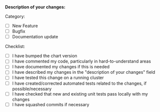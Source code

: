 **Description of your changes:**

Category:

* [ ] New Feature
* [ ] Bugfix
* [ ] Documentation update

Checklist:

* [ ] I have bumped the chart version
* [ ] I have commented my code, particularly in hard-to-understand areas
* [ ] I have documented my changes if this is needed
* [ ] I have described my changes in the "description of your changes" field
* [ ] I have tested this change on a running cluster 
* [ ] I have created/corrected automated tests related to the changes, if possible/necessary
* [ ] I have checked that new and existing unit tests pass locally with my changes
* [ ] I have squashed commits if necessary